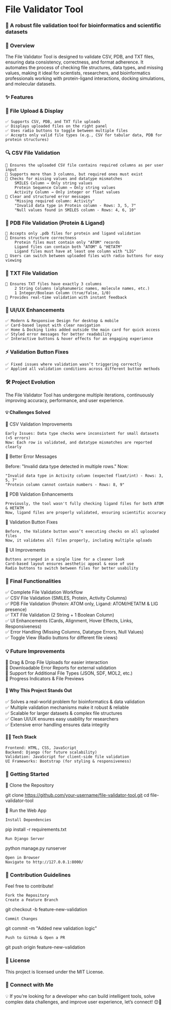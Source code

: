 <h1>File Validator Tool</h1>

<h3>🚀 A robust file validation tool for bioinformatics and scientific datasets</h3>
<h3>📌 Overview </h3>

The File Validator Tool is designed to validate CSV, PDB, and TXT files, ensuring data consistency, correctness, and format adherence. It automates the process of checking file structures, data types, and missing values, making it ideal for scientists, researchers, and bioinformatics professionals working with protein-ligand interactions, docking simulations, and molecular datasets.
<h3>✨ Features</h3>
<h3>📂 File Upload & Display</h3>

    ✅ Supports CSV, PDB, and TXT file uploads
    ✅ Displays uploaded files on the right panel
    ✅ Uses radio buttons to toggle between multiple files
    ✅ Accepts only valid file types (e.g., CSV for tabular data, PDB for protein structures)

<h3>🔍 CSV File Validation </h3>

    📌 Ensures the uploaded CSV file contains required columns as per user input
    📌 Supports more than 3 columns, but required ones must exist
    📌 Checks for missing values and datatype mismatches
        SMILES Column → Only string values
        Protein Sequence Column → Only string values
        Activity Column → Only integer or float values
    📌 Clear and structured error messages
        "Missing required column: Activity"
        "Invalid data type in Protein column - Rows: 3, 5, 7"
        "Null values found in SMILES column - Rows: 4, 6, 10"

<h3>🔬 PDB File Validation (Protein & Ligand)</h3>

    📌 Accepts only .pdb files for protein and ligand validation
    📌 Ensures structure correctness
        Protein files must contain only "ATOM" records
        Ligand files can contain both "ATOM" & "HETATM"
        Ligand files must have at least one column with "LIG"
    📌 Users can switch between uploaded files with radio buttons for easy viewing

<h3>📜 TXT File Validation</h3>

    📌 Ensures TXT files have exactly 3 columns
        2 String Columns (alphanumeric names, molecule names, etc.)
        1 Integer/Boolean Column (true/false, 1/0)
    📌 Provides real-time validation with instant feedback

<h3>🎨 UI/UX Enhancements</h3>

    ✅ Modern & Responsive Design for desktop & mobile
    ✅ Card-based layout with clear navigation
    ✅ Home & Docking links added outside the main card for quick access
    ✅ Styled error messages for better readability
    ✅ Interactive buttons & hover effects for an engaging experience

<h3>⚡ Validation Button Fixes</h3>

    ✅ Fixed issues where validation wasn’t triggering correctly
    ✅ Applied all validation conditions across different button methods

<h3>🛠 Project Evolution</h3>

The File Validator Tool has undergone multiple iterations, continuously improving accuracy, performance, and user experience.
<h4>💡 Challenges Solved</h4>
🔹 CSV Validation Improvements

    Early Issues: Data type checks were inconsistent for small datasets (<5 errors)
    Now: Each row is validated, and datatype mismatches are reported clearly

🔹 Better Error Messages

Before: "Invalid data type detected in multiple rows."
Now:

    "Invalid data type in Activity column (expected float/int) - Rows: 3, 5, 7"
    "Protein column cannot contain numbers - Rows: 8, 9"

🔹 PDB Validation Enhancements

    Previously, the tool wasn't fully checking ligand files for both ATOM & HETATM
    Now, ligand files are properly validated, ensuring scientific accuracy

🔹 Validation Button Fixes

    Before, the Validate button wasn’t executing checks on all uploaded files
    Now, it validates all files properly, including multiple uploads

🔹 UI Improvements

    Buttons arranged in a single line for a cleaner look
    Card-based layout ensures aesthetic appeal & ease of use
    Radio buttons to switch between files for better usability

<h3>📌 Final Functionalities</h3>

✅ Complete File Validation Workflow<br>
✅ CSV File Validation (SMILES, Protein, Activity Columns)<br>
✅ PDB File Validation (Protein: ATOM only, Ligand: ATOM/HETATM & LIG presence)<br>
✅ TXT File Validation (2 String + 1 Boolean Column)<br>
✅ UI Enhancements (Cards, Alignment, Hover Effects, Links, Responsiveness)<br>
✅ Error Handling (Missing Columns, Datatype Errors, Null Values)<br>
✅ Toggle View (Radio buttons for different file views)<br>
<h3>💡 Future Improvements</h3>

🔹 Drag & Drop File Uploads for easier interaction<br>
🔹 Downloadable Error Reports for external validation<br>
🔹 Support for Additional File Types (JSON, SDF, MOL2, etc.)<br>
🔹 Progress Indicators & File Previews
<h4>🌟 Why This Project Stands Out</h4>

✅ Solves a real-world problem for bioinformatics & data validation<br>
✅ Multiple validation mechanisms make it robust & reliable<br>
✅ Scalable for larger datasets & complex file structures<br>
✅ Clean UI/UX ensures easy usability for researchers<br>
✅ Extensive error handling ensures data integrity
<h4>👨‍💻 Tech Stack</h4>

    Frontend: HTML, CSS, JavaScript
    Backend: Django (for future scalability)
    Validation: JavaScript for client-side file validation
    UI Frameworks: Bootstrap (for styling & responsiveness)

<h3>🚀 Getting Started</h3>
🔹 Clone the Repository

git clone https://github.com/your-username/file-validator-tool.git
cd file-validator-tool

🔹 Run the Web App

    Install Dependencies

pip install -r requirements.txt

    Run Django Server

python manage.py runserver

    Open in Browser
    Navigate to http://127.0.0.1:8000/

<h3>📝 Contribution Guidelines</h3>

Feel free to contribute!

    Fork the Repository
    Create a Feature Branch

git checkout -b feature-new-validation

    Commit Changes

git commit -m "Added new validation logic"

    Push to GitHub & Open a PR

git push origin feature-new-validation

<h3>📜 License</h3>

This project is licensed under the MIT License.
<h3>📢 Connect with Me</h3>

💡 If you're looking for a developer who can build intelligent tools, solve complex data challenges, and improve user experience, let’s connect! 😊🚀
